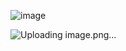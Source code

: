 ![image](https://github.com/user-attachments/assets/fcd2c017-381e-4f90-b48e-d631006ba096)





![Uploading image.png…]()


